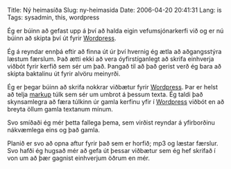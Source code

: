 Title: Ný heimasíða
Slug: ny-heimasida
Date: 2006-04-20 20:41:31
Lang: is
Tags: sysadmin, this, wordpress

Ég er búinn að gefast upp á því að halda eigin vefumsjónarkerfi við og er nú búinn að skipta því út fyrir [Wordpress][1].

Ég á reyndar ennþá eftir að finna út úr því hvernig ég ætla að aðgangsstýra læstum færslum. Það ætti ekki að vera óyfirstíganlegt að skrifa einhverja viðbót fyrir kerfið sem sér um það. Þangað til að það gerist verð ég bara að skipta baktalinu út fyrir alvöru meinyrði.

Ég er þegar búinn að skrifa nokkrar viðbætur fyrir [Wordpress][1]. Þar er helst að telja [markup][2] túlk sem sér um umbrot á þessum texta. Ég taldi það skynsamlegra að færa túlkinn úr gamla kerfinu yfir í [Wordpress][1] viðbót en að breyta öllum gamla textanum mínum.

Svo smíðaði ég mér þetta fallega þema, sem virðist reyndar á yfirborðinu nákvæmlega eins og það gamla.

Planið er svo að opna aftur fyrir það sem er horfið; mp3 og læstar færslur. Svo hafði ég hugsað mér að gefa út þessar viðbætur sem ég hef skrifað í von um að þær gagnist einhverjum öðrum en mér.

[1]: http://wordpress.org
[2]: http://en.wikipedia.org/wiki/Lightweight_markup_language
